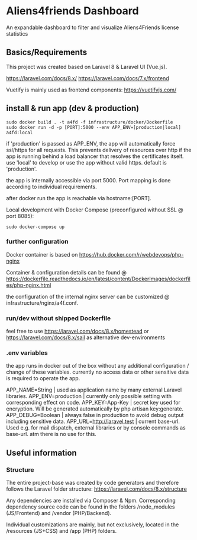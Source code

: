 
#  Aliens4friends Dashboard
An expandable dashboard to filter and visualize Aliens4Friends license statistics

## Basics/Requirements

This project was created based on Laravel 8 & Laravel UI (Vue.js).

https://laravel.com/docs/8.x/
https://laravel.com/docs/7.x/frontend

Vuetify is mainly used as frontend components: https://vuetifyjs.com/

## install & run app (dev & production)

	sudo docker build . -t a4fd -f infrastructure/docker/Dockerfile
	sudo docker run -d -p [PORT]:5000 --env APP_ENV=[production|local] a4fd:local

if 'production' is passed as APP_ENV, the app will automatically force ssl/https for all requests. This prevents delivery of resources over http if the app is running behind a load balancer that resolves the certificates itself. use 'local' to develop or use the app without valid https. default is 'production'.

the app is internally accessible via port 5000. Port mapping is done according to individual requirements.

after docker run the app is reachable via hostname:[PORT].

Local development with Docker Compose (preconfigured without SSL @ port 8085):

	sudo docker-compose up

### further configuration

Docker container is based on https://hub.docker.com/r/webdevops/php-nginx

Container & configuration details can be found @ https://dockerfile.readthedocs.io/en/latest/content/DockerImages/dockerfiles/php-nginx.html

the configuration of the internal nginx server can be customized @ infrastructure/nginx/a4f.conf.

### run/dev without shipped Dockerfile

feel free to use https://laravel.com/docs/8.x/homestead or https://laravel.com/docs/8.x/sail as alternative dev-environments

### .env variables

the app runs in docker out of the box without any additional configuration / change of these variables.
currently no access data or other sensitive data is required to operate the app.

APP_NAME=String | used as application name by many external Laravel libraries.
APP_ENV=production | currently only possible setting with corresponding effect on code.
APP_KEY=App-Key | secret key used for encryption. Will be generated automatically by php artisan key:generate.
APP_DEBUG=Boolean | always false in production to avoid debug output including sensitive data.
APP_URL=http://laravel.test | current base-url. Used e.g. for mail dispatch, external libraries or by console commands as base-url. atm there is no use for this.

## Useful information

### Structure

The entire project-base was created by code generators and therefore follows the Laravel folder structure: https://laravel.com/docs/8.x/structure

Any dependencies are installed via Composer & Npm. Corresponding dependency source code can be found in the folders /node_modules (JS/Frontend) and /vendor (PHP/Backend).

Individual customizations are mainly, but not exclusively, located in the /resources (JS+CSS) and /app (PHP) folders.
